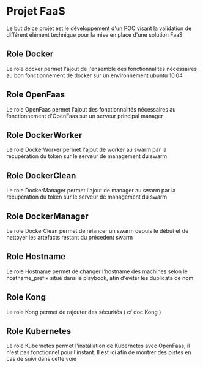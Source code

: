 # Projet FaaS

Le but de ce projet est le développement d'un POC visant la validation de différent élément technique pour la mise en place d'une solution FaaS


## Role Docker

Le role docker permet l'ajout de l'ensemble des fonctionnalités nécessaires au bon fonctionnement de docker sur un environnement ubuntu 16.04


## Role OpenFaas

Le role OpenFaas permet l'ajout des fonctionnalités nécessaires au fonctionnement d'OpenFaas sur un serveur principal manager


## Role DockerWorker

Le role DockerWorker permet l'ajout de worker au swarm par la récupération du token sur le serveur de management du swarm


## Role DockerClean

Le role DockerManager permet l'ajout de manager au swarm par la récupération du token sur le serveur de management du swarm


## Role DockerManager

Le role DockerClean permet de relancer un swarm depuis le début et de nettoyer les artefacts restant du précedent swarm


## Role Hostname

Le role Hostname permet de changer l'hostname des machines selon le hostname_prefix situé dans le playbook, afin d'éviter les duplicata de nom


## Role Kong

Le role Kong permet de rajouter des sécurités ( cf doc Kong ) 


## Role Kubernetes

Le role Kubernetes permet l'installation de Kubernetes avec OpenFaas, il n'est pas fonctionnel pour l'instant.
Il est ici afin de montrer des pistes en cas de suivi dans cette voie
